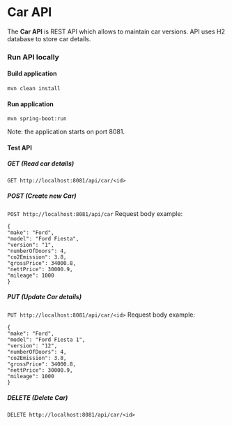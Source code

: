 # Car API

The **Car API** is REST API which allows to maintain car versions. API uses H2 database to store car details.

### Run API locally

#### Build application
```mvn clean install```

#### Run application
```mvn spring-boot:run```

Note: the application starts on port 8081.

#### Test API

##### GET (Read car details)
```GET http://localhost:8081/api/car/<id>```

##### POST (Create new Car)
```POST http://localhost:8081/api/car```
Request body example:
```
{
"make": "Ford",
"model": "Ford Fiesta",
"version": "1",
"numberOfDoors": 4,
"co2Emission": 3.8,
"grossPrice": 34000.8,
"nettPrice": 30000.9,
"mileage": 1000
}
```

##### PUT (Update Car details)
```PUT http://localhost:8081/api/car/<id>```
Request body example:
```
{
"make": "Ford",
"model": "Ford Fiesta 1",
"version": "12",
"numberOfDoors": 4,
"co2Emission": 3.8,
"grossPrice": 34000.8,
"nettPrice": 30000.9,
"mileage": 1000
}
```

##### DELETE (Delete Car)
```DELETE http://localhost:8081/api/car/<id>```
